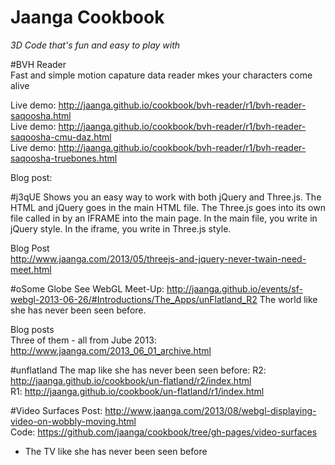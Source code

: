 Jaanga Cookbook
===============

_3D Code that's fun and easy to play with_  

#BVH Reader   
Fast and simple motion capature data reader mkes your characters come alive  


Live demo: http://jaanga.github.io/cookbook/bvh-reader/r1/bvh-reader-saqoosha.html  
Live demo: http://jaanga.github.io/cookbook/bvh-reader/r1/bvh-reader-saqoosha-cmu-daz.html  
Live demo: http://jaanga.github.io/cookbook/bvh-reader/r1/bvh-reader-saqoosha-truebones.html  

Blog post:


#j3qUE
Shows you an easy way to work with both jQuery and Three.js. The HTML and jQuery goes in the main HTML file. The Three.js goes into its own file called in by an IFRAME into the main page. In the main file, you write in jQuery style. In the iframe, you write in Three.js style.

Blog Post  
http://www.jaanga.com/2013/05/threejs-and-jquery-never-twain-need-meet.html

#oSome Globe
See WebGL Meet-Up: http://jaanga.github.io/events/sf-webgl-2013-06-26/#Introductions/The_Apps/unFlatland_R2
The world like she has never been seen before.  

Blog posts  
Three of them - all from Jube 2013: http://www.jaanga.com/2013_06_01_archive.html

#unflatland
The map like she has never been seen before:
R2: http://jaanga.github.io/cookbook/un-flatland/r2/index.html  
R1: http://jaanga.github.io/cookbook/un-flatland/r1/index.html  


#Video Surfaces
Post: http://www.jaanga.com/2013/08/webgl-displaying-video-on-wobbly-moving.html   
Code: https://github.com/jaanga/cookbook/tree/gh-pages/video-surfaces  
- The TV like she has never been seen before